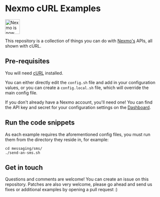 # Nexmo cURL Examples

<img src="https://developer.nexmo.com/assets/images/Vonage_Nexmo.svg" height="48px" alt="Nexmo is now known as Vonage" />

This repository is a collection of things you can do with [Nexmo's](https://nexmo.com) APIs, all shown with cURL.

## Pre-requisites

You will need [cURL](https://curl.haxx.se/) installed.

You can either directly edit the `config.sh` file and add in your configuration values, or you can create a `config.local.sh` file, which will override the main config file.

If you don't already have a Nexmo account, you'll need one! You can find the API key and secret for your configuration settings on the [Dashboard](https://dashboard.nexmo.com).

## Run the code snippets

As each example requires the aforementioned config files, you must run them from the directory they reside in, for example:

```
cd messaging/sms/
./send-an-sms.sh
```

## Get in touch

Questions and comments are welcome! You can create an issue on this repository. Patches are also very welcome, please go ahead and send us fixes or additional examples by opening a pull request :)
